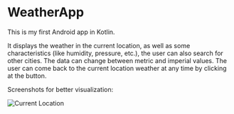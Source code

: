 # WeatherApp

This is my first Android app in Kotlin. 

It displays the weather in the current location, as well as some characteristics (like humidity, pressure, etc.), the user can also search for other cities. The data can change between metric and imperial values. The user can come back to the current location weather at any time by clicking at the button. 

Screenshots for better visualization: 

![Current Location](https://github.com/tanikala999/WeatherApp/blob/app/src/main/res/Current_location.png?raw=true)
